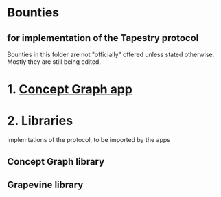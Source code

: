 Bounties
=====

for implementation of the Tapestry protocol
-----

Bounties in this folder are not "officially" offered unless stated otherwise. Mostly they are still being edited.

# 1. [Concept Graph app](conceptGraph)

# 2. Libraries

implemtations of the protocol, to be imported by the apps

## Concept Graph library

## Grapevine library
